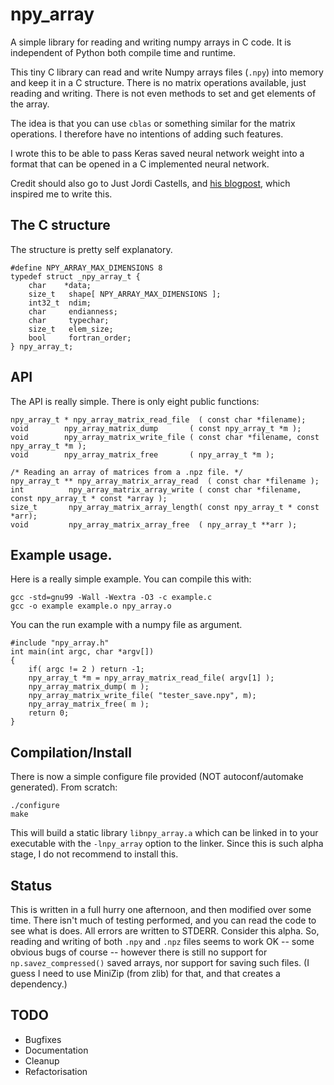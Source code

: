 # npy_array

A simple library for reading and writing numpy arrays in C code. It is independent
of Python both compile time and runtime.

This tiny C library can read and write Numpy arrays files (`.npy`) into memory and keep it
in a C structure. There is no matrix operations available, just reading and
writing. There is not even methods to set and get elements of the array.

The idea is that you can use `cblas` or something similar for the matrix
operations. I therefore have no intentions of adding such features.

I wrote this to be able to pass Keras saved neural network weight into a format
that can be opened in a C implemented neural network.

Credit should also go to Just Jordi Castells, and [his blogpost](http://jcastellssala.com/2014/02/01/npy-in-c/),
which inspired me to write this.

## The C structure
The structure is pretty self explanatory.

    #define NPY_ARRAY_MAX_DIMENSIONS 8
    typedef struct _npy_array_t {
        char    *data;
        size_t   shape[ NPY_ARRAY_MAX_DIMENSIONS ];
        int32_t  ndim;
        char     endianness;
        char     typechar;
        size_t   elem_size;
        bool     fortran_order;
    } npy_array_t;

## API
The API is really simple. There is only eight public functions:

    npy_array_t * npy_array_matrix_read_file  ( const char *filename);
    void        npy_array_matrix_dump       ( const npy_array_t *m );
    void        npy_array_matrix_write_file ( const char *filename, const npy_array_t *m );
    void        npy_array_matrix_free       ( npy_array_t *m );

    /* Reading an array of matrices from a .npz file. */
    npy_array_t ** npy_array_matrix_array_read  ( const char *filename );
    int          npy_array_matrix_array_write ( const char *filename, const npy_array_t * const *array );
    size_t       npy_array_matrix_array_length( const npy_array_t * const *arr);
    void         npy_array_matrix_array_free  ( npy_array_t **arr );

## Example usage.
Here is a really simple example. You can compile this with:

    gcc -std=gnu99 -Wall -Wextra -O3 -c example.c
    gcc -o example example.o npy_array.o

You can the run example with a numpy file as argument.

    #include "npy_array.h"
    int main(int argc, char *argv[])
    {
        if( argc != 2 ) return -1;
        npy_array_t *m = npy_array_matrix_read_file( argv[1] );
        npy_array_matrix_dump( m );
        npy_array_matrix_write_file( "tester_save.npy", m);
        npy_array_matrix_free( m );
        return 0;
    }

## Compilation/Install
There is now a simple configure file provided (NOT autoconf/automake generated). From scratch:

    ./configure
    make

This will build a static library `libnpy_array.a` which can be linked in to your executable
with the `-lnpy_array` option to the linker. Since this is such alpha stage, I do not
recommend to install this.

## Status
This is written in a full hurry one afternoon, and then modified over some time.
There isn't much of testing performed, and you can read the code to see what is does.
All errors are written to STDERR. Consider this alpha. So, reading and writing of
both `.npy` and `.npz` files seems to work OK -- some obvious bugs of course -- however
there is still no support for `np.savez_compressed()` saved arrays, nor support for saving
such files. (I guess I need to use MiniZip (from zlib) for that, and that creates a dependency.)

## TODO
 * Bugfixes
 * Documentation
 * Cleanup
 * Refactorisation
 
